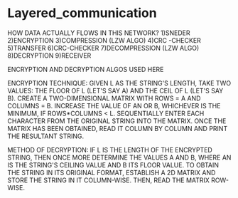 # Layered_communication

HOW DATA ACTUALLY FLOWS IN THIS NETWORK?
1)SNEDER
2)ENCRYPTION
3)COMPRESSION (LZW ALGO)
4)CRC -CHECKER
5)TRANSFER
6)CRC-CHECKER
7)DECOMPRESSION (LZW ALGO)
8)DECRYPTION
9)RECEIVER

ENCRYPTION AND DECRYPTION ALGOS USED HERE

ENCRYPTION TECHNIQUE: GIVEN L AS THE
STRING'S LENGTH, TAKE TWO VALUES: THE FLOOR
OF L (LET'S SAY A) AND THE CEIL OF L (LET'S SAY
B). CREATE A TWO-DIMENSIONAL MATRIX WITH
ROWS = A AND COLUMNS = B.
INCREASE THE VALUE OF AN OR B, WHICHEVER IS
THE MINIMUM, IF ROWS*COLUMNS < L.
SEQUENTIALLY ENTER EACH CHARACTER FROM
THE ORIGINAL STRING INTO THE MATRIX. ONCE
THE MATRIX HAS BEEN OBTAINED, READ IT
COLUMN BY COLUMN AND PRINT THE RESULTANT
STRING.

METHOD OF DECRYPTION: IF L IS THE LENGTH OF
THE ENCRYPTED STRING, THEN ONCE MORE
DETERMINE THE VALUES A AND B, WHERE AN IS
THE STRING'S CEILING VALUE AND B ITS FLOOR
VALUE. TO OBTAIN THE STRING IN ITS ORIGINAL
FORMAT, ESTABLISH A 2D MATRIX AND STORE
THE STRING IN IT COLUMN-WISE. THEN, READ
THE MATRIX ROW-WISE.




